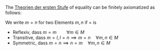 

The [Theorien der ersten Stufe](Theorien%20der%20ersten%20Stufe.md) of equality can be finitely axiomatized as follows:

We write $m = n$ for two Elements $m, n$ if $=$ is
- Reflexiv, dass $m = m \qquad \forall m\in M$ 
- Transitive, dass $m = l, l = n \implies  m = n \quad \forall m,n \in M$
- Symmetric, dass $m = n \implies n = m\quad \forall m, n \in M$
